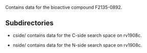 Contains data for the bioactive compound F2135-0892.

## Subdirectories

- cside/ contains data for the C-side search space on rv1908c.

- nside/ contains data for the N-side search space on rv1908c.

